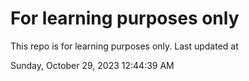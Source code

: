 # For learning purposes only
This repo is for learning purposes only.
Last updated at

Sunday, October 29, 2023 12:44:39 AM

